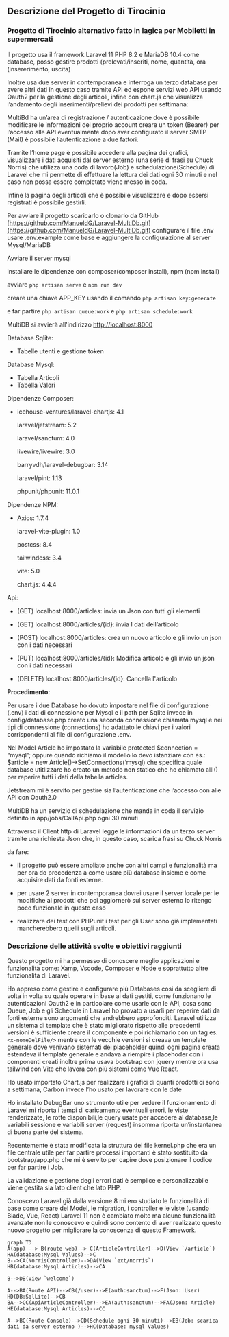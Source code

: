 ## Descrizione del Progetto di Tirocinio  

### Progetto di Tirocinio alternativo fatto in Iagica per Mobiletti in supermercati

Il progetto usa il framework Laravel 11 PHP 8.2 e MariaDB 10.4 come database, posso gestire prodotti (prelevati/inseriti, nome, quantità, ora (insererimento, uscita)

Inoltre usa due server in contemporanea e interroga un terzo database per avere altri dati in questo caso tramite API ed espone servizi web API usando Oauth2 per la gestione degli articoli, infine con chart.js che visualizza l’andamento degli inserimenti/prelievi dei prodotti per settimana:

MultiBd ha un’area di registrazione / autenticazione dove è possibile modificare le informazioni del proprio account creare un token (Bearer) per l’accesso alle API eventualmente dopo aver configurato il server SMTP (Mail) è possibile l’autenticazione a due fattori.

Tramite l’home page è possibile accedere alla pagina dei grafici, visualizzare i dati acquisiti dal server esterno (una serie di frasi su Chuck Norris) che utilizza una coda di lavoro(Job) e schedulazione(Schedule) di Laravel che mi permette di effettuare la lettura dei dati ogni 30 minuti e nel caso non possa essere completato viene messo in coda.

Infine la pagina degli articoli che è possibile visualizzare e dopo essersi registrati è possibile gestirli.

Per avviare il progetto scaricarlo o clonarlo da GitHub [https://github.com/ManueldG/Laravel-MultiDb.git](https://github.com/ManueldG/Laravel-MultiDb.git) configurare il file .env usare .env.example come base e aggiungere la configurazione al server Mysql/MariaDB

Avviare il server mysql

installare le dipendenze con composer(composer install), npm (npm install)

avviare `php artisan serve` e `npm run dev`

creare una chiave APP_KEY usando il comando `php artisan key:generate`

e far partire `php artisan queue:work` e `php artisan schedule:work`

MultiDB si avvierà all'indirizzo [http://localhost:8000](http://localhost:8000/)

Database Sqlite:

 - Tabelle utenti e gestione token

Database Mysql:

 - Tabella Articoli
 - Tabella Valori

  

Dipendenze Composer:

 - icehouse-ventures/laravel-chartjs: 4.1
   
   laravel/jetstream: 5.2
   
   laravel/sanctum: 4.0
   
   livewire/livewire: 3.0
   
   barryvdh/laravel-debugbar: 3.14
   
   laravel/pint: 1.13
   
   phpunit/phpunit: 11.0.1  

Dipendenze NPM:

 - Axios: 1.7.4
   
   laravel-vite-plugin: 1.0
   
   postcss: 8.4
   
   tailwindcss: 3.4
   
   vite: 5.0
   
   chart.js: 4.4.4 

Api:

 - (GET) localhost:8000/articles: invia un Json con tutti gli elementi
   
 - (GET) localhost:8000/articles/{id}: invia I dati dell’articolo  

 - (POST) localhost:8000/articles: crea un nuovo articolo e gli invio un
   json con i dati necessari

 - (PUT) localhost:8000/articles/{id}: Modifica articolo e gli invio un 
   json con i dati necessari 

 - (DELETE) localhost:8000/articles/{id}: Cancella l'articolo 
  

**Procedimento:**

Per usare i due Database ho dovuto impostare nel file di configurazione (.env) i dati di connessione per Mysql e il path per Sqlite invece in config/database.php creato una seconda connessione chiamata mysql e nei tipi di connessione (connections) ho adattato le chiavi per i valori corrispondenti al file di configurazione .env.

Nel Model Article ho impostato la variabile protected $connection = “mysql”; oppure quando richiamo il modello lo devo istanziare con es.: $article = new Article()->SetConnections(‘mysql) che specifica quale database utitlizzare ho creato un metodo non statico che ho chiamato allI() per reperire tutti i dati della tabella articles.

Jetstream mi è servito per gestire sia l’autenticazione che l’accesso con alle API con Oauth2.0

MultiDB ha un servizio di schedulazione che manda in coda il servizio definito in app/jobs/CallApi.php ogni 30 minuti

Attraverso il Client http di Laravel legge le informazioni da un terzo server tramite una richiesta Json che, in questo caso, scarica frasi su Chuck Norris

da fare:

- il progetto può essere ampliato anche con altri campi e funzionalità ma per ora do precedenza a come usare più database insieme e come acquisire dati da fonti esterne.

-   per usare 2 server in contemporanea dovrei usare il server locale per le modifiche ai prodotti che poi aggiornerò sul server esterno lo ritengo poco funzionale in questo caso
    
-   realizzare dei test con PHPunit i test per gli User sono già implementati mancherebbero quelli sugli articoli.  

### Descrizione delle attività svolte e obiettivi raggiunti  

Questo progetto mi ha permesso di conoscere meglio applicazioni e funzionalità come: Xamp, Vscode, Composer e Node e soprattutto altre funzionalità di Laravel.  

Ho appreso come gestire e configurare più Databases così da scegliere di volta in volta su quale operare in base ai dati gestiti, come funzionano le autenticazioni Oauth2 e in particolare come usarle con le API, cosa sono Queue, Job e gli Schedule in Laravel ho provato a usarli per reperire dati da fonti esterne sono argomenti che andrebbero approfonditi.
Laravel utilizza un sistema di template che è stato migliorato rispetto alle precedenti versioni è sufficiente creare il componente e poi richiamarlo con un tag es. `<x-nomeDelFile/>` mentre con le vecchie versioni si creava un template generale dove venivano sistemati dei placeholder quindi ogni pagina creata estendeva il template generale e andava a riempire i placehoder con i componenti creati inoltre prima usava bootstrap con jquery mentre ora usa tailwind con Vite che lavora con più sistemi come Vue React.

Ho usato importato Chart.js per realizzare i grafici di quanti prodotti ci sono a settimana, Carbon invece l’ho usato per lavorare con le date

Ho installato DebugBar uno strumento utile per vedere il funzionamento di Laravel mi riporta i tempi di caricamento eventuali errori, le viste renderizzate, le rotte disponibili,le query usate per accedere al database,le variabili sessione e variabili server (request) insomma riporta un’instantanea di buona parte del sistema.

Recentemente è stata modificata la struttura dei file kernel.php che era un file centrale utile per far partire processi importanti è stato sostituito da bootstrap/app.php che mi è servito per capire dove posizionare il codice per far partire i Job.

La validazione e gestione degli errori dati è semplice e personalizzabile viene gestita sia lato client che lato PHP.

Conoscevo Laravel già dalla versione 8 mi ero studiato le funzionalità di base come creare dei Model, le migration, i controller e le viste (usando Blade, Vue, React) Laravel 11 non è cambiato molto ma alcune funzionalità avanzate non le conoscevo e quindi sono contento di aver realizzato questo nuovo progetto per migliorare la conoscenza di questo Framework.

```mermaid
graph TD
A(app) --> B(route web)--> C(ArticleController)-->D(View `/article`)
HA(database:Mysql Values)-->C
B-->CA(NorrisController)-->DA(View `ext/norris`)
HB(database:Mysql Articles)-->CA

B-->DB(View `welcome`)

A-->BA(Route API)-->CB(/user)-->E(auth:sanctum)-->F(Json: User)
HD(DB:SqlLite)-->CB
BA-->CC(ApiArticleController)-->EA(auth:sanctum)-->FA(Json: Article)
HE(database:Mysql Articles)-->CC

A-->BC(Route Console)-->CD(Schedule ogni 30 minuti)-->EB(Job: scarica dati da server esterno )-->HC(Database: mysql Values)

```
  
